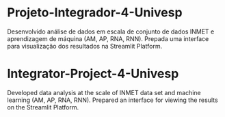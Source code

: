 # Projeto-Integrador-4-Univesp
Desenvolvido análise de dados em escala de conjunto de dados INMET e aprendizagem de máquina (AM, AP, RNA, RNN). 
Prepada uma interface para visualização dos resultados na Streamlit Platform.

# Integrator-Project-4-Univesp
Developed data analysis at the scale of INMET data set and machine learning (AM, AP, RNA, RNN).
Prepared an interface for viewing the results on the Streamlit Platform.
